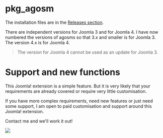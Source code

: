 # pkg_agosm 

The installation files are in the [Releases section](https://github.com/astridx/pkg_agosms/releases). 

There are independent versions for Joomla 3 and for Joomla 4. I have now numbered the versions of agosms so that 3.x and smaller is for Joomla 3. The version 4.x is for Joomla 4.

> The version for Joomla 4 cannot be used as an update for Joomla 3.

# Support and new functions

This Joomla! extension is a simple feature. But it is very likely that your requirements 
are already covered or require very little customisation.

If you have more complex requirements, need new features or just need some support, 
I am open to paid customisation and support around this Joomla! extension. 

Contact me and we'll work it out!

[![](https://www.paypalobjects.com/en_US/DK/i/btn/btn_donateCC_LG.gif)](https://www.paypal.com/cgi-bin/webscr?cmd=_s-xclick&hosted_button_id=KQMKUVAX5SPVS&source=url)
